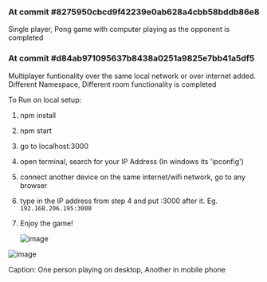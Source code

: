 ### At commit #8275950cbcd9f42239e0ab628a4cbb58bddb86e8
Single player, Pong game with computer playing as the opponent is completed

### At commit #d84ab971095637b8438a0251a9825e7bb41a5df5
Multiplayer funtionality over the same local network or over internet added. 
Different Namespace, Different room functionality is completed

To Run on local setup: 
1. npm install
2. npm start
3. go to localhost:3000
4. open terminal, search for your IP Address (In windows its 'ipconfig')
5. connect another device on the same internet/wifi network, go to any browser
6. type in the IP address from step 4 and put :3000 after it. Eg. `192.168.206.195:3000`
7. Enjoy the game!

   ![image](https://github.com/whynesspower/pong-an-arcade-game/assets/77494053/f5cd11d3-32e3-4c27-bf01-2a88e40101fb)

![image](https://github.com/whynesspower/pong-an-arcade-game/assets/77494053/d16c12fa-6293-43c5-aec1-c68c4ac0d5f0)

Caption: 
One person playing on desktop, Another in mobile phone
